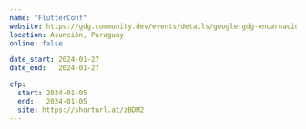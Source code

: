 ```yaml
---
name: "FlutterConf"
website: https://gdg.community.dev/events/details/google-gdg-encarnacion-presents-flutterconf-paraguay-2024/
location: Asunción, Paraguay
online: false

date_start: 2024-01-27
date_end:   2024-01-27

cfp:
  start: 2024-01-05
  end:   2024-01-05
  site: https://shorturl.at/zBDM2
---
```


